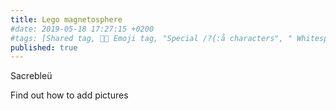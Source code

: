 ```yaml
---
title: Lego magnetosphere
#date: 2019-05-18 17:27:15 +0200
#tags: [Shared tag, 👩‍🔬 Emoji tag, "Special /?{:å characters", " Whitespace before and after "]
published: true
---
```


Sacrebleü

Find out how to add pictures

